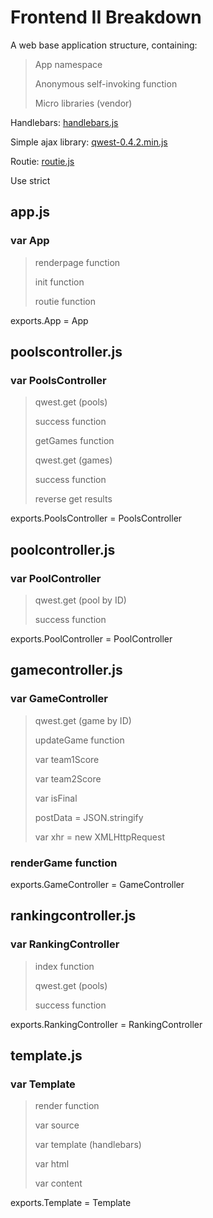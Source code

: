 Frontend II Breakdown
=====================

A web base application structure, containing:

> App namespace
>
> Anonymous self-invoking function
>
> Micro libraries (vendor)

Handlebars: <a href="https://github.com/wycats/handlebars.js/">handlebars.js</a><br />

Simple ajax library: <a href="https://github.com/pyrsmk/qwest">qwest-0.4.2.min.js</a><br />

Routie: <a href="http://projects.jga.me/routie/">routie.js</a><br />

Use strict

app.js
------

### var App

> renderpage function
>
> init function
>
> routie function

exports.App = App


poolscontroller.js
-----------------

### var PoolsController

> qwest.get (pools)
>
> success function
>
> getGames function
>
> qwest.get (games)
>
> success function
>
> reverse get results

exports.PoolsController = PoolsController


poolcontroller.js
------------------

### var PoolController

> qwest.get (pool by ID)
>
> success function

exports.PoolController = PoolController


gamecontroller.js
-----------------

### var GameController

> qwest.get (game by ID)
>
> updateGame function
>
> var team1Score
>
> var team2Score
>
> var isFinal
>
> postData = JSON.stringify
>
> var xhr = new XMLHttpRequest

### renderGame function

exports.GameController = GameController


rankingcontroller.js
--------------------

### var RankingController

> index function
> 
> qwest.get (pools)
> 
> success function

exports.RankingController = RankingController


template.js
-----------

### var Template
> render function
>
> var source
>
> var template (handlebars)
>
> var html
>
> var content

exports.Template = Template